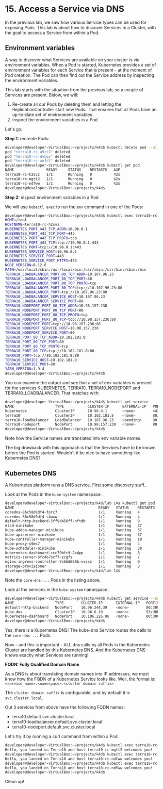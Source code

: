 # 15. Access a Service via DNS

In the previous lab, we saw how various Service types can be used for exposing Pods. This lab is about how to discover Services in a Cluster, with the goal to access a Service from within a Pod.


## Environment variables

A way to discover what Services are available on your cluster is via environment variables. When a Pod is started, Kubernetes provides a set of environment variables for each Service that is present - at the moment of Pod creation. The Pod can then find out the Service address by inspecting the environment variables.

This lab starts with the situation from the previous lab, so a couple of Services are present. Below, we will:

1. Re-create all our Pods by deleting them and letting the ReplicationController start new Pods. That ensures that all Pods have an up-to-date set of environment variables.
2. Inspect the environment variables in a Pod

Let's go.

**Step 1:** recreate Pods:

```bash
developer@developer-VirtualBox:~/projects/k4d$ kubectl delete pod --all
pod "terra10-rc-49zr2" deleted
pod "terra10-rc-dvbqv" deleted
pod "terra10-rc-wmfcl" deleted
developer@developer-VirtualBox:~/projects/k4d$ kubectl get pod
NAME               READY     STATUS    RESTARTS   AGE
terra10-rc-h2svz   1/1       Running   0          42s
terra10-rc-mgtt2   1/1       Running   0          42s
terra10-rc-ndfww   1/1       Running   0          42s
developer@developer-VirtualBox:~/projects/k4d$
```

**Step 2:** inspect environment variables in a Pod

We will use `kubectl exec` to run the `env` command in one of the Pods:

```bash
developer@developer-VirtualBox:~/projects/k4d$ kubectl exec terra10-rc-h2svz env | sort
HOME=/root
HOSTNAME=terra10-rc-h2svz
KUBERNETES_PORT_443_TCP_ADDR=10.96.0.1
KUBERNETES_PORT_443_TCP_PORT=443
KUBERNETES_PORT_443_TCP_PROTO=tcp
KUBERNETES_PORT_443_TCP=tcp://10.96.0.1:443
KUBERNETES_PORT=tcp://10.96.0.1:443
KUBERNETES_SERVICE_HOST=10.96.0.1
KUBERNETES_SERVICE_PORT=443
KUBERNETES_SERVICE_PORT_HTTPS=443
NODE_VERSION=8.12.0
PATH=/usr/local/sbin:/usr/local/bin:/usr/sbin:/usr/bin:/sbin:/bin
TERRA10_LOADBALANCER_PORT_80_TCP_ADDR=10.107.96.23
TERRA10_LOADBALANCER_PORT_80_TCP_PORT=80
TERRA10_LOADBALANCER_PORT_80_TCP_PROTO=tcp
TERRA10_LOADBALANCER_PORT_80_TCP=tcp://10.107.96.23:80
TERRA10_LOADBALANCER_PORT=tcp://10.107.96.23:80
TERRA10_LOADBALANCER_SERVICE_HOST=10.107.96.23
TERRA10_LOADBALANCER_SERVICE_PORT=80
TERRA10_NODEPORT_PORT_80_TCP_ADDR=10.98.157.230
TERRA10_NODEPORT_PORT_80_TCP_PORT=80
TERRA10_NODEPORT_PORT_80_TCP_PROTO=tcp
TERRA10_NODEPORT_PORT_80_TCP=tcp://10.98.157.230:80
TERRA10_NODEPORT_PORT=tcp://10.98.157.230:80
TERRA10_NODEPORT_SERVICE_HOST=10.98.157.230
TERRA10_NODEPORT_SERVICE_PORT=80
TERRA10_PORT_80_TCP_ADDR=10.102.181.8
TERRA10_PORT_80_TCP_PORT=80
TERRA10_PORT_80_TCP_PROTO=tcp
TERRA10_PORT_80_TCP=tcp://10.102.181.8:80
TERRA10_PORT=tcp://10.102.181.8:80
TERRA10_SERVICE_HOST=10.102.181.8
TERRA10_SERVICE_PORT=80
YARN_VERSION=1.9.4
developer@developer-VirtualBox:~/projects/k4d$
```
You can examine the output and see that a set of env variables is present for the services KUBERNETES, TERRA10, TERRA10\_NODEPORT and TERRA10\_LOADBALANCER. That matches with:

```bash
developer@developer-VirtualBox:~/projects/k4d$ kubectl get service
NAME                   TYPE           CLUSTER-IP      EXTERNAL-IP   PORT(S)        AGE
kubernetes             ClusterIP      10.96.0.1       <none>        443/TCP        11d
terra10                ClusterIP      10.102.181.8    <none>        80/TCP         5h
terra10-loadbalancer   LoadBalancer   10.107.96.23    <pending>     80:30643/TCP   4h
terra10-nodeport       NodePort       10.98.157.230   <none>        80:30123/TCP   5h
developer@developer-VirtualBox:~/projects/k4d$ 
```
Note how the Service names are translated into env variable names.

The big drawback with this approach is that the Services have to be known before the Pod is started. Wouldn't it be nice to have something like Kubernetes DNS?

## Kubernetes DNS


A Kubernetes platform runs a DNS service. First some discovery stuff...

Look at the Pods in the `kube-system` namespace:

```bash
developer@developer-VirtualBox:~/projects/k4d/lab 14$ kubectl get pod -n kube-system 
NAME                                       READY   STATUS    RESTARTS   AGE
coredns-86c58d9df4-fprc7                   1/1     Running   4          45h
coredns-86c58d9df4-s4wxw                   1/1     Running   4          45h
default-http-backend-5ff9d456ff-nftdb      1/1     Running   0          18m
etcd-minikube                              1/1     Running   37         45h
kube-addon-manager-minikube                1/1     Running   37         45h
kube-apiserver-minikube                    1/1     Running   37         45h
kube-controller-manager-minikube           1/1     Running   10         45h
kube-proxy-s9ms7                           1/1     Running   4          45h
kube-scheduler-minikube                    1/1     Running   38         45h
kubernetes-dashboard-ccc79bfc9-2x4pp       1/1     Running   8          45h
metrics-server-6fc4b7bcff-zcgfs            1/1     Running   7          45h
nginx-ingress-controller-7c66d668b-vvsxz   1/1     Running   0          18m
storage-provisioner                        1/1     Running   8          45h
developer@developer-VirtualBox:~/projects/k4d/lab 14$
```
Note the `core-dns-...` Pods in the listing above. 

Look at the services in the `kube-system` namespace:

```bash
developer@developer-VirtualBox:~/projects/k4d$ kubectl get service --namespace=kube-system 
NAME                   TYPE        CLUSTER-IP      EXTERNAL-IP   PORT(S)         AGE
default-http-backend   NodePort    10.96.244.39    <none>        80:30001/TCP    2h
kube-dns               ClusterIP   10.96.0.10      <none>        53/UDP,53/TCP   11d
kubernetes-dashboard   NodePort    10.106.226.98   <none>        80:30000/TCP    11d
developer@developer-VirtualBox:~/projects/k4d$
```

Yes, there is a Kubernetes DNS! The kube-dns Service routes the calls to the `core-dns-...` Pods.

Now - and this is important - ALL dns calls by all Pods in the Kubernetes Cluster are handled by this Kubernetes DNS. And the Kubernetes DNS knows exactly what Services are running!

**FQDN: Fully Qualified Domain Name**

As a DNS is about translating domain names into IP addresses, we must know how the FQDN of a Kubernetes Service looks like. Well, the format is:
`<service name>.<namespace>.<cluster domain suffix>`

The `cluster domain suffix` is configurable, and by default it is `svc.cluster.local`.

Out 3 services from above have the following FQDN names:

- terra10.default.svc.cluster.local
- terra10-loadbalancer.default.svc.cluster.local
- terra10-nodeport.default.svc.cluster.local

Let's try it by running a curl command from within a Pod:

```bash
developer@developer-VirtualBox:~/projects/k4d$ kubectl exec terra10-rc-h2svz -- curl -s terra10.default.svc.cluster.local
Hello, you landed on Terra10 and host terra10-rc-mgtt2 welcomes you!
developer@developer-VirtualBox:~/projects/k4d$ kubectl exec terra10-rc-h2svz -- curl -s terra10-loadbalancer.default.svc.cluster.local
Hello, you landed on Terra10 and host terra10-rc-ndfww welcomes you!
developer@developer-VirtualBox:~/projects/k4d$ kubectl exec terra10-rc-h2svz -- curl -s terra10-nodeport.default.svc.cluster.local
Hello, you landed on Terra10 and host terra10-rc-ndfww welcomes you!
developer@developer-VirtualBox:~/projects/k4d$ 
````
Clean up!
